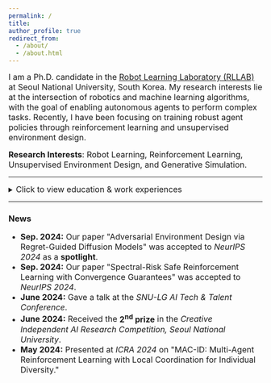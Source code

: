 ```yaml
---
permalink: /
title:
author_profile: true
redirect_from: 
  - /about/
  - /about.html
---
```


<span style="font-size: 12pt;">I am a Ph.D. candidate in the [Robot Learning Laboratory (RLLAB)](https://rllab.snu.ac.kr/) at Seoul National University, South Korea. My research interests lie at the intersection of robotics and machine learning algorithms, with the goal of enabling autonomous agents to perform complex tasks. Recently, I have been focusing on training robust agent policies through reinforcement learning and unsupervised environment design.</span>

<span style="font-size: 12pt;">**Research Interests**: Robot Learning, Reinforcement Learning, Unsupervised Environment Design, and Generative Simulation.</span>

---

<details>
  <summary><span style="font-size: 12pt;">Click to view education & work experiences</span></summary>
  
  <h3>Education</h3>
  <ul>
    <li><span style="font-size: 12pt;">Ph.D. in Artificial Intelligence, Seoul National University (Mar. 2022 - Present)</span></li>
    <li><span style="font-size: 12pt;">B.S. in Mechanical Engineering, Seoul National University (Feb. 2022)</span></li>
  </ul>

  <h3>Work Experience</h3>
  <ul>
    <li><span style="font-size: 12pt;">Worked as a robotics engineer at <a href="https://www.sequorrobotics.com/">Sequor Robotics, Inc</a>, from Mar. 2023 to Feb. 2024.</span></li>
  </ul>
  
</details>

___

### News

- <span style="font-size: 12pt;"><strong>Sep. 2024:</strong> Our paper "Adversarial Environment Design via Regret-Guided Diffusion Models" was accepted to *NeurIPS 2024* as a **spotlight**.</span>
- <span style="font-size: 12pt;"><strong>Sep. 2024:</strong> Our paper "Spectral-Risk Safe Reinforcement Learning with Convergence Guarantees" was accepted to *NeurIPS 2024*.</span>
- <span style="font-size: 12pt;"><strong>June 2024:</strong> Gave a talk at the *SNU-LG AI Tech & Talent Conference*.</span>
- <span style="font-size: 12pt;"><strong>June 2024:</strong> Received the **2<sup>nd</sup> prize** in the *Creative Independent AI Research Competition, Seoul National University*.</span>
- <span style="font-size: 12pt;"><strong>May 2024:</strong> Presented at *ICRA 2024* on "MAC-ID: Multi-Agent Reinforcement Learning with Local Coordination for Individual Diversity."</span>
